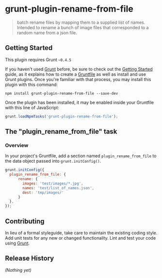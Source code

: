 # grunt-plugin-rename-from-file

> batch rename files by mapping them to a supplied list of names. Intended to rename a bunch of image files that corresponded to a random name from a json file.

## Getting Started
This plugin requires Grunt `~0.4.5`

If you haven't used [Grunt](http://gruntjs.com/) before, be sure to check out the [Getting Started](http://gruntjs.com/getting-started) guide, as it explains how to create a [Gruntfile](http://gruntjs.com/sample-gruntfile) as well as install and use Grunt plugins. Once you're familiar with that process, you may install this plugin with this command:

```shell
npm install grunt-plugin-rename-from-file --save-dev
```

Once the plugin has been installed, it may be enabled inside your Gruntfile with this line of JavaScript:

```js
grunt.loadNpmTasks('grunt-plugin-rename-from-file');
```

## The "plugin_rename_from_file" task

### Overview
In your project's Gruntfile, add a section named `plugin_rename_from_file` to the data object passed into `grunt.initConfig()`.

```js
grunt.initConfig({
  plugin_rename_from_file: {
      rename: {
        images: 'test/images/*.jpg',
        names: 'test/list_of_names.json',
        dest: 'tmp/images/'
      }
  },
});
```

## Contributing
In lieu of a formal styleguide, take care to maintain the existing coding style. Add unit tests for any new or changed functionality. Lint and test your code using [Grunt](http://gruntjs.com/).

## Release History
_(Nothing yet)_

